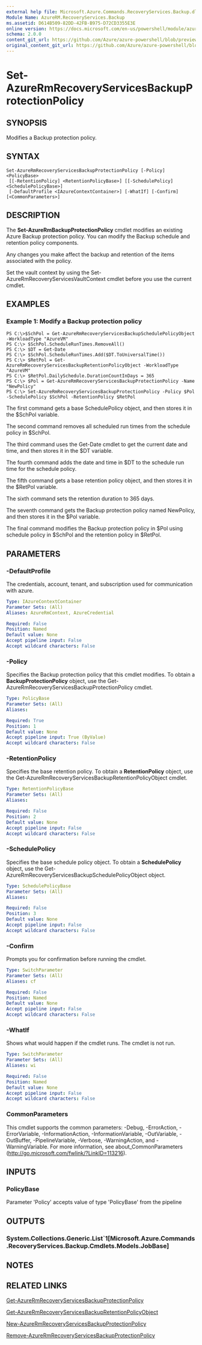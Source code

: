 ```yaml
---
external help file: Microsoft.Azure.Commands.RecoveryServices.Backup.dll-Help.xml
Module Name: AzureRM.RecoveryServices.Backup
ms.assetid: D614B509-82DD-42FB-B975-D72CD3355E3E
online version: https://docs.microsoft.com/en-us/powershell/module/azurerm.recoveryservices.backup/set-azurermrecoveryservicesbackupprotectionpolicy
schema: 2.0.0
content_git_url: https://github.com/Azure/azure-powershell/blob/preview/src/ResourceManager/RecoveryServices.Backup/Commands.RecoveryServices.Backup/help/Set-AzureRmRecoveryServicesBackupProtectionPolicy.md
original_content_git_url: https://github.com/Azure/azure-powershell/blob/preview/src/ResourceManager/RecoveryServices.Backup/Commands.RecoveryServices.Backup/help/Set-AzureRmRecoveryServicesBackupProtectionPolicy.md
---
```


# Set-AzureRmRecoveryServicesBackupProtectionPolicy

## SYNOPSIS
Modifies a Backup protection policy.

## SYNTAX

```
Set-AzureRmRecoveryServicesBackupProtectionPolicy [-Policy] <PolicyBase>
 [[-RetentionPolicy] <RetentionPolicyBase>] [[-SchedulePolicy] <SchedulePolicyBase>]
 [-DefaultProfile <IAzureContextContainer>] [-WhatIf] [-Confirm] [<CommonParameters>]
```

## DESCRIPTION
The **Set-AzureRmBackupProtectionPolicy** cmdlet modifies an existing Azure Backup protection policy.
You can modify the Backup schedule and retention policy components.

Any changes you make affect the backup and retention of the items associated with the policy.

Set the vault context by using the Set-AzureRmRecoveryServicesVaultContext cmdlet before you use the current cmdlet.

## EXAMPLES

### Example 1: Modify a Backup protection policy
```
PS C:\>$SchPol = Get-AzureRmRecoveryServicesBackupSchedulePolicyObject -WorkloadType "AzureVM" 
PS C:\> $SchPol.ScheduleRunTimes.RemoveAll()
PS C:\> $DT = Get-Date
PS C:\> $SchPol.ScheduleRunTimes.Add($DT.ToUniversalTime())
PS C:\> $RetPol = Get-AzureRmRecoveryServicesBackupRetentionPolicyObject -WorkloadType "AzureVM" 
PS C:\> $RetPol.DailySchedule.DurationCountInDays = 365
PS C:\> $Pol = Get-AzureRmRecoveryServicesBackupProtectionPolicy -Name "NewPolicy"
PS C:\> Set-AzureRmRecoveryServicesBackupProtectionPolicy -Policy $Pol -SchedulePolicy $SchPol -RetentionPolicy $RetPol
```

The first command gets a base SchedulePolicy object, and then stores it in the $SchPol variable.

The second command removes all scheduled run times from the schedule policy in $SchPol.

The third command uses the Get-Date cmdlet to get the current date and time, and then stores it in the $DT variable.

The fourth command adds the date and time in $DT to the schedule run time for the schedule policy.

The fifth command gets a base retention policy object, and then stores it in the $RetPol variable.

The sixth command sets the retention duration to 365 days.

The seventh command gets the Backup protection policy named NewPolicy, and then stores it in the $Pol variable.

The final command modifies the Backup protection policy in $Pol using schedule policy in $SchPol and the retention policy in $RetPol.

## PARAMETERS

### -DefaultProfile
The credentials, account, tenant, and subscription used for communication with azure.

```yaml
Type: IAzureContextContainer
Parameter Sets: (All)
Aliases: AzureRmContext, AzureCredential

Required: False
Position: Named
Default value: None
Accept pipeline input: False
Accept wildcard characters: False
```

### -Policy
Specifies the Backup protection policy that this cmdlet modifies.
To obtain a **BackupProtectionPolicy** object, use the Get-AzureRmRecoveryServicesBackupProtectionPolicy cmdlet.

```yaml
Type: PolicyBase
Parameter Sets: (All)
Aliases: 

Required: True
Position: 1
Default value: None
Accept pipeline input: True (ByValue)
Accept wildcard characters: False
```

### -RetentionPolicy
Specifies the base retention policy.
To obtain a **RetentionPolicy** object, use the Get-AzureRmRecoveryServicesBackupRetentionPolicyObject cmdlet.

```yaml
Type: RetentionPolicyBase
Parameter Sets: (All)
Aliases: 

Required: False
Position: 2
Default value: None
Accept pipeline input: False
Accept wildcard characters: False
```

### -SchedulePolicy
Specifies the base schedule policy object.
To obtain a **SchedulePolicy** object, use the Get-AzureRmRecoveryServicesBackupSchedulePolicyObject object.

```yaml
Type: SchedulePolicyBase
Parameter Sets: (All)
Aliases: 

Required: False
Position: 3
Default value: None
Accept pipeline input: False
Accept wildcard characters: False
```

### -Confirm
Prompts you for confirmation before running the cmdlet.

```yaml
Type: SwitchParameter
Parameter Sets: (All)
Aliases: cf

Required: False
Position: Named
Default value: None
Accept pipeline input: False
Accept wildcard characters: False
```

### -WhatIf
Shows what would happen if the cmdlet runs. The cmdlet is not run.

```yaml
Type: SwitchParameter
Parameter Sets: (All)
Aliases: wi

Required: False
Position: Named
Default value: None
Accept pipeline input: False
Accept wildcard characters: False
```

### CommonParameters
This cmdlet supports the common parameters: -Debug, -ErrorAction, -ErrorVariable, -InformationAction, -InformationVariable, -OutVariable, -OutBuffer, -PipelineVariable, -Verbose, -WarningAction, and -WarningVariable. For more information, see about_CommonParameters (<http://go.microsoft.com/fwlink/?LinkID=113216>).

## INPUTS

### PolicyBase
Parameter 'Policy' accepts value of type 'PolicyBase' from the pipeline

## OUTPUTS

### System.Collections.Generic.List`1[Microsoft.Azure.Commands.RecoveryServices.Backup.Cmdlets.Models.JobBase]

## NOTES

## RELATED LINKS

[Get-AzureRmRecoveryServicesBackupProtectionPolicy](./Get-AzureRmRecoveryServicesBackupProtectionPolicy.md)

[Get-AzureRmRecoveryServicesBackupRetentionPolicyObject](./Get-AzureRmRecoveryServicesBackupRetentionPolicyObject.md)

[New-AzureRmRecoveryServicesBackupProtectionPolicy](./New-AzureRmRecoveryServicesBackupProtectionPolicy.md)

[Remove-AzureRmRecoveryServicesBackupProtectionPolicy](./Remove-AzureRmRecoveryServicesBackupProtectionPolicy.md)


